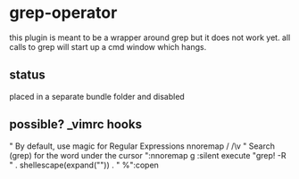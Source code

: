 grep-operator
=================

this plugin is meant to be a wrapper around grep but it does not work yet.
all calls to grep will start up a cmd window which hangs.

status
---------
placed in a separate bundle folder and disabled

possible? _vimrc hooks
------------
" By default, use magic for Regular Expressions
nnoremap / /\v
" Search (grep)  for the word under the cursor
":nnoremap <leader>g :silent execute "grep! -R " . shellescape(expand("<cWORD>")) . " %"<cr>:copen<cr>
